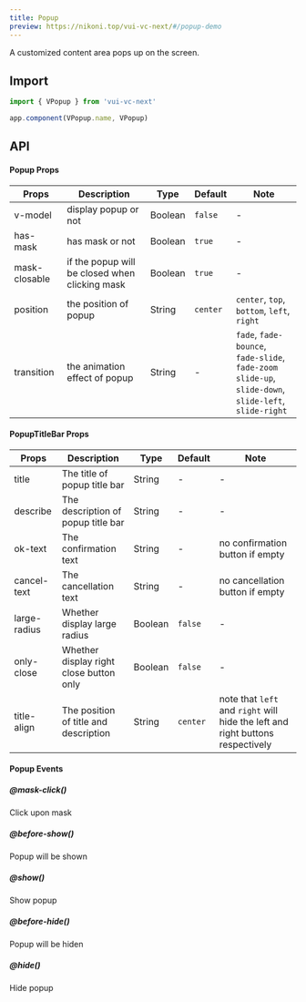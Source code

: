 ```yaml
---
title: Popup
preview: https://nikoni.top/vui-vc-next/#/popup-demo
---
```


A customized content area pops up on the screen.

## Import

```js
import { VPopup } from 'vui-vc-next'

app.component(VPopup.name, VPopup)
```

## API

#### Popup Props
|Props | Description | Type | Default | Note|
|----|-----|------|------|------|
|v-model|display popup or not|Boolean|`false`|-|
|has-mask|has mask or not|Boolean|`true`|-|
|mask-closable|if the popup will be closed when clicking mask|Boolean|`true`|-|
|position|the position of popup|String|`center`|`center`, `top`, `bottom`, `left`, `right`|
|transition|the animation effect of popup|String|-|`fade`, `fade-bounce`, `fade-slide`, `fade-zoom`<br> `slide-up`, `slide-down`, `slide-left`, `slide-right`|

#### PopupTitleBar Props
|Props | Description | Type | Default | Note|
|----|-----|------|------|------|
|title|The title of popup title bar|String|-|-|
|describe|The description of popup title bar|String|-|-|
|ok-text|The confirmation text|String|-|no confirmation button if empty|
|cancel-text|The cancellation text|String|-|no cancellation button if empty|
|large-radius|Whether display large radius|Boolean|`false`|-|
|only-close|Whether display right close button only|Boolean|`false`|-|
|title-align|The position of title and description|String|`center`|note that `left` and `right` will hide the left and right buttons respectively|


#### Popup Events

##### @mask-click()
Click upon mask

##### @before-show()
Popup will be shown

##### @show()
Show popup

##### @before-hide()
Popup will be hiden

##### @hide()
Hide popup
